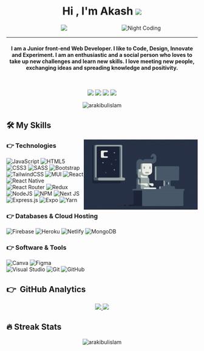 
<h1 align="center">Hi , I'm Akash <img src="https://media.giphy.com/media/hvRJCLFzcasrR4ia7z/giphy.gif" width="35"></h1>

<!-- ## 👋 &nbsp;Hey there! I'm Akash -->
<img alt="Night Coding" src="https://scontent.fdac31-1.fna.fbcdn.net/v/t1.6435-9/118694166_3395901733786411_1337168355027564732_n.jpg?_nc_cat=105&ccb=1-5&_nc_sid=174925&_nc_ohc=DnXITGXt95kAX8oJ0yY&_nc_ht=scontent.fdac31-1.fna&oh=0bd3d124896320c16f05ce0829f6280e&oe=61C528EC" width="200" align="right"/>
<p align="center">
 <a href="https://github.com/DenverCoder1/readme-typing-svg"><img src="https://readme-typing-svg.herokuapp.com?lines=Web+Developer;JavaScript%20React.Js;Md%20Rakibul%20Islam%20Akash&center=true&width=500&height=50&font=georgia"></a>
</p>
<hr/>
<h4 align="center">I am a Junior front-end Web Developer. I like to Code, Design, Innovate and Experiment. I am an enthusiastic and a social person who loves to take up new challenges and learn new skills. I love meeting new people, exchanging ideas and spreading knowledge and positivity.</h4>
<br>
<p align="center">
<a href="https://www.linkedin.com/in/arakibulislam/"><img src="https://img.shields.io/badge/linkedin-%230077B5.svg?style=for-the-badge&logo=linkedin&logoColor=white"/></a>
<a href="arakibulislam@gmail.com"><img src="https://img.shields.io/badge/Gmail-D14836?style=for-the-badge&logo=gmail&logoColor=white"/></a>
<a href="https://www.facebook.com/R.I.Akash/"><img src="https://img.shields.io/badge/Facebook-%231877F2.svg?style=for-the-badge&logo=Facebook&logoColor=white"/></a>
<a href="https://github.com/arakibulislam"><img src="https://img.shields.io/badge/github-%23121011.svg?style=for-the-badge&logo=github&logoColor=white"/></a>
</p>
<p align="center"> <img src="https://komarev.com/ghpvc/?username=arakibulislam&label=Akash's%20Profile%20Views%20&color=dc143c&style=plastic" alt="arakibulislam" /> </p>

## 🛠️ My Skills

<img alt="Night Coding" src="https://raw.githubusercontent.com/AVS1508/AVS1508/master/assets/Night-Coding.gif" align="right"/>

### 👉 Technologies

![JavaScript](https://img.shields.io/badge/javascript-%23323330.svg?style=for-the-badge&logo=javascript&logoColor=%23F7DF1E)
![HTML5](https://img.shields.io/badge/html5-%23E34F26.svg?style=for-the-badge&logo=html5&logoColor=white)
![CSS3](https://img.shields.io/badge/css3-%231572B6.svg?style=for-the-badge&logo=css3&logoColor=white)
![SASS](https://img.shields.io/badge/SASS-hotpink.svg?style=for-the-badge&logo=SASS&logoColor=white)
![Bootstrap](https://img.shields.io/badge/bootstrap-%23563D7C.svg?style=for-the-badge&logo=bootstrap&logoColor=white)
![TailwindCSS](https://img.shields.io/badge/tailwindcss-%2338B2AC.svg?style=for-the-badge&logo=tailwind-css&logoColor=white)
![MUI](https://img.shields.io/badge/MUI-%230081CB.svg?style=for-the-badge&logo=material-ui&logoColor=white)
![React](https://img.shields.io/badge/react-%2320232a.svg?style=for-the-badge&logo=react&logoColor=%2361DAFB)
![React Native](https://img.shields.io/badge/react_native-%2320232a.svg?style=for-the-badge&logo=react&logoColor=%2361DAFB)
![React Router](https://img.shields.io/badge/React_Router-CA4245?style=for-the-badge&logo=react-router&logoColor=white)
![Redux](https://img.shields.io/badge/redux-%23593d88.svg?style=for-the-badge&logo=redux&logoColor=white)
![NodeJS](https://img.shields.io/badge/node.js-6DA55F?style=for-the-badge&logo=node.js&logoColor=white)
![NPM](https://img.shields.io/badge/NPM-%23000000.svg?style=for-the-badge&logo=npm&logoColor=white)
![Next JS](https://img.shields.io/badge/Next-black?style=for-the-badge&logo=next.js&logoColor=white)
![Express.js](https://img.shields.io/badge/express.js-%23404d59.svg?style=for-the-badge&logo=express&logoColor=%2361DAFB)
![Expo](https://img.shields.io/badge/expo-1C1E24?style=for-the-badge&logo=expo&logoColor=#D04A37)
![Yarn](https://img.shields.io/badge/yarn-%232C8EBB.svg?style=for-the-badge&logo=yarn&logoColor=white)

### 👉 Databases & Cloud Hosting

![Firebase](https://img.shields.io/badge/firebase-%23039BE5.svg?style=for-the-badge&logo=firebase)
![Heroku](https://img.shields.io/badge/heroku-%23430098.svg?style=for-the-badge&logo=heroku&logoColor=white)
![Netlify](https://img.shields.io/badge/netlify-%23000000.svg?style=for-the-badge&logo=netlify&logoColor=#00C7B7)
![MongoDB](https://img.shields.io/badge/MongoDB-%234ea94b.svg?style=for-the-badge&logo=mongodb&logoColor=white)

### 👉 Software & Tools

![Canva](https://img.shields.io/badge/Canva-%2300C4CC.svg?style=for-the-badge&logo=Canva&logoColor=white)
![Figma](https://img.shields.io/badge/figma-%23F24E1E.svg?style=for-the-badge&logo=figma&logoColor=white)	
![Visual Studio](https://img.shields.io/badge/Visual%20Studio-5C2D91.svg?style=for-the-badge&logo=visual-studio&logoColor=white)
![Git](https://img.shields.io/badge/git-%23F05033.svg?style=for-the-badge&logo=git&logoColor=white)
![GitHub](https://img.shields.io/badge/github-%23121011.svg?style=for-the-badge&logo=github&logoColor=white)


## 👉 &nbsp;GitHub Analytics

<p align="center">
<a href="https://github.com/arakibulislam">
  <img height="160em" src="https://github-readme-stats-eight-theta.vercel.app/api?username=arakibulislam&show_icons=true&theme=graywhite&include_all_commits=true&count_private=true"/>
  <img height="160em" src="https://github-readme-stats-eight-theta.vercel.app/api/top-langs/?username=arakibulislam&layout=compact&langs_count=8&theme=graywhite"/>
</a>
</p>

## 🔥 Streak Stats

<p align="center"><img align="center" src="https://github-readme-streak-stats.herokuapp.com/?user=arakibulislam&theme=graywhite" alt="arakibulislam" /></p>



